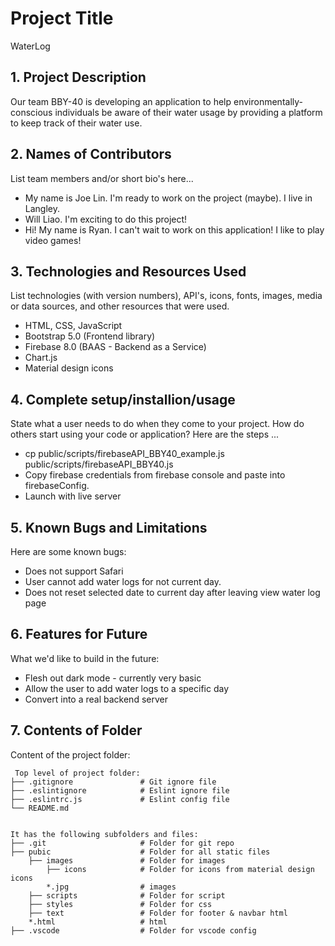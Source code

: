 # Project Title
WaterLog

## 1. Project Description
Our team BBY-40 is developing an application to help environmentally-conscious individuals be aware of their water usage by providing a platform to keep track of their water use.

## 2. Names of Contributors
List team members and/or short bio's here... 
* My name is Joe Lin.  I'm ready to work on the project (maybe). I live in Langley.
* Will Liao. I'm exciting to do this project!
* Hi! My name is Ryan. I can't wait to work on this application! I like to play video games!

	
## 3. Technologies and Resources Used
List technologies (with version numbers), API's, icons, fonts, images, media or data sources, and other resources that were used.
* HTML, CSS, JavaScript
* Bootstrap 5.0 (Frontend library)
* Firebase 8.0 (BAAS - Backend as a Service)
* Chart.js 
* Material design icons

## 4. Complete setup/installion/usage
State what a user needs to do when they come to your project.  How do others start using your code or application?
Here are the steps ...
* cp public/scripts/firebaseAPI_BBY40_example.js public/scripts/firebaseAPI_BBY40.js
* Copy firebase credentials from firebase console and paste into firebaseConfig.
* Launch with live server

## 5. Known Bugs and Limitations
Here are some known bugs:
* Does not support Safari
* User cannot add water logs for not current day.
* Does not reset selected date to current day after leaving view water log page

## 6. Features for Future
What we'd like to build in the future:
* Flesh out dark mode - currently very basic
* Allow the user to add water logs to a specific day
* Convert into a real backend server
	
## 7. Contents of Folder
Content of the project folder:

```
 Top level of project folder: 
├── .gitignore               # Git ignore file
├── .eslintignore            # Eslint ignore file
├── .eslintrc.js             # Eslint config file
└── README.md


It has the following subfolders and files:
├── .git                     # Folder for git repo
├── pubic                    # Folder for all static files
    ├── images               # Folder for images
	    ├── icons 	         # Folder for icons from material design icons
        *.jpg                # images
    ├── scripts              # Folder for script
    ├── styles               # Folder for css
    ├── text                 # Folder for footer & navbar html
    *.html                   # html
├── .vscode                  # Folder for vscode config

```
